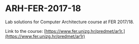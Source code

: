 # ARH-FER-2017-18
Lab solutions for Computer Architecture course at FER 2017/18.

Link to the course: [https://www.fer.unizg.hr/predmet/ar1r.](https://www.fer.unizg.hr/predmet/ar1r)
